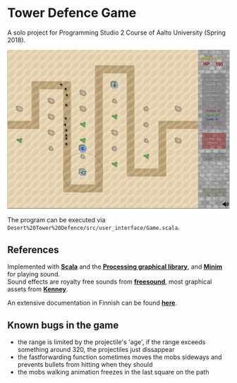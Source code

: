 # Tower Defence Game
A solo project for Programming Studio 2 Course of Aalto University (Spring 2018).  

![Game GIF](https://github.com/valzugg/Tower-Defence-Project/blob/master/tdthing.gif)

The program can be executed via `Desert%20Tower%20Defence/src/user_interface/Game.scala`.  

## References
Implemented with [**Scala**](https://www.scala-lang.org/) and the [**Processing graphical library**](https://processing.org/), and [**Minim**](http://code.compartmental.net/tools/minim/) for playing sound.  
Sound effects are royalty free sounds from [**freesound**](https://freesound.org/), most graphical assets from [**Kenney**](https://www.kenney.nl/assets/tower-defense-top-down).  
  
An extensive documentation in Finnish can be found [**here**](https://github.com/valzugg/Tower-Defence-Project/blob/master/OS2%20Projekti%20Dokumentti.pdf).

## Known bugs in the game
- the range is limited by the  projectile's 'age', if the range exceeds something around 320, the projectiles just dissappear
- the fastforwarding function sometimes moves the mobs sideways and prevents bullets from hitting when they should
- the mobs walking animation freezes in the last square on the path
